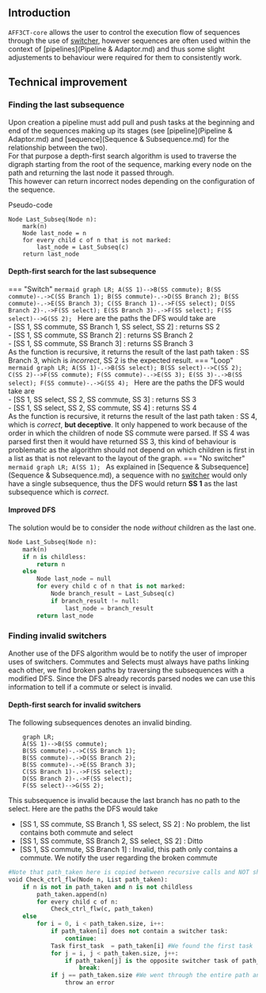## Introduction

`AFF3CT-core` allows the user to control the execution flow of sequences through the use of [switcher](Switcher.md), however sequences are often used within the context of [pipelines](Pipeline & Adaptor.md) and thus some slight adjustements to behaviour were required for them to consistently work.

## Technical improvement

### Finding the last subsequence

Upon creation a pipeline must add pull and push tasks at the beginning and end of the sequences making up its stages (see [pipeline](Pipeline & Adaptor.md) and [sequence](Sequence & Subsequence.md) for the relationship between the two).  
For that purpose a depth-first search algorithm is used to traverse the digraph starting from the root of the sequence, marking every node on the path and returning the last node it passed through.  
This however can return incorrect nodes depending on the configuration of the sequence.  

Pseudo-code
```
Node Last_Subseq(Node n):
    mark(n)
    Node last_node = n
    for every child c of n that is not marked:
        last_node = Last_Subseq(c)
    return last_node
```
#### Depth-first search for the last subsequence

=== "Switch"
    ```mermaid
        graph LR;
        A(SS 1)-->B(SS commute);
        B(SS commute)-.->C(SS Branch 1);
        B(SS commute)-.->D(SS Branch 2);
        B(SS commute)-.->E(SS Branch 3);
        C(SS Branch 1)-.->F(SS select);
        D(SS Branch 2)-.->F(SS select);
        E(SS Branch 3)-.->F(SS select);
        F(SS select)-->G(SS 2);
    ```
    Here are the paths the DFS would take are  
    - [SS 1, SS commute, SS Branch 1, SS select, SS 2] : returns SS 2  
    - [SS 1, SS commute, SS Branch 2] : returns SS Branch 2  
    - [SS 1, SS commute, SS Branch 3] : returns SS Branch 3  
    As the function is recursive, it returns the result of the last path taken : SS Branch 3, which is *incorrect*, SS 2 is the expected result.
=== "Loop"
    ```mermaid
    graph LR;
    A(SS 1)-.->B(SS select);
    B(SS select)-->C(SS 2);
    C(SS 2)-->F(SS commute);
    F(SS commute)-.->E(SS 3);
    E(SS 3)-.->B(SS select);
    F(SS commute)-.->G(SS 4);
    ```
    Here are the paths the DFS would take are  
    - [SS 1, SS select, SS 2, SS commute, SS 3] : returns SS 3  
    - [SS 1, SS select, SS 2, SS commute, SS 4] : returns SS 4  
    As the function is recursive, it returns the result of the last path taken : SS 4, which is *correct*, **but deceptive**. It only happened to work because of the order in which the children of node SS commute were parsed. If SS 4 was parsed first then it would have returned SS 3, this kind of behaviour is problematic as the algorithm should not depend on which children is first in a list as that is not relevant to the layout of the graph.
=== "No switcher"
    ```mermaid
    graph LR;
    A(SS 1);
    ```
    As explained in [Sequence & Subsequence](Sequence & Subsequence.md), a sequence with no [switcher](Switcher.md) would only have a single 
    subsequence, thus the DFS would return **SS 1** as the last subsequence which is *correct*.

#### Improved DFS
The solution would be to consider the node *without* children as the last one.    
```python
Node Last_Subseq(Node n):
    mark(n)
    if n is childless:
        return n
    else
        Node last_node = null
        for every child c of n that is not marked:
            Node branch_result = Last_Subseq(c)
            if branch_result != null:
                last_node = branch_result
        return last_node
```
### Finding invalid switchers

Another use  of the DFS algorithm would be to notify the user of improper uses of switchers. Commutes and Selects must always have paths linking each other, we find broken paths by traversing the subsequences with a modified DFS. Since the DFS already records parsed nodes we can use this information to tell if a commute or select is invalid.

#### Depth-first search for invalid switchers
The following subsequences denotes an invalid binding.  
```mermaid
    graph LR;
    A(SS 1)-->B(SS commute);
    B(SS commute)-.->C(SS Branch 1);
    B(SS commute)-.->D(SS Branch 2);
    B(SS commute)-.->E(SS Branch 3);
    C(SS Branch 1)-.->F(SS select);
    D(SS Branch 2)-.->F(SS select);
    F(SS select)-->G(SS 2);
```
This subsequence is invalid because the last branch has no path to the select.
Here are the paths the DFS would take  
- [SS 1, SS commute, SS Branch 1, SS select, SS 2] : No problem, the list contains both commute and select  
- [SS 1, SS commute, SS Branch 2, SS select, SS 2] : Ditto  
- [SS 1, SS commute, SS Branch 1]                  : Invalid, this path only contains a commute. We notify the user regarding the broken commute
```python
#Note that path_taken here is copied between recursive calls and NOT shared
void Check_ctrl_flw(Node n, List path_taken):
    if n is not in path_taken and n is not childless
        path_taken.append(n)
        for every child c of n:
            Check_ctrl_flw(c, path_taken)
    else
        for i = 0, i < path_taken.size, i++:
            if path_taken[i] does not contain a switcher task:
                continue:
            Task first_task  = path_taken[i] #We found the first task
            for j = i, j < path_taken.size, j++:
                if path_taken[j] is the opposite switcher task of path_taken[i]: #We found the second task
                    break:
            if j == path_taken.size #We went through the entire path and didn't find the other switcher task
                throw an error

```